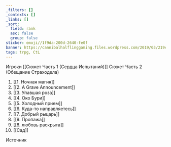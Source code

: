 ```yaml
---
_filters: []
_contexts: []
_links: []
_sort:
  field: rank
  asc: false
  group: false
sticker: emoji//1f9da-200d-2640-fe0f
banner: https://cannibalhalflinggaming.files.wordpress.com/2019/03/219changelinglost-blogheader-660x250-1440x564_c.png?w=672&h=372&crop=1
tags: trpg, CtL
---
```

Игроки
[[Сюжет Часть 1 (Сердца Испытаний)]]
Сюжет Часть 2 (Обещание Страходела)

1. [[1. Ночная магия]]
2. [[2. A Grave Announcement]]
3. [[3. Упавшая роза]]
4. [[4. Око Бури]]
5. [[5. Холодный прием]]
6. [[6. Куда-то направляетесь]]
7. [[7. Добрый рыцарь]]
8. [[9. Пропажа]]
9. [[8. любовь раскрыта]]
10. [[Сад]]

Источник